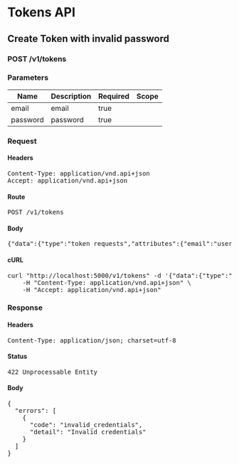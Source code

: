 # Tokens API

## Create Token with invalid password

### POST /v1/tokens

### Parameters

| Name | Description | Required | Scope |
|------|-------------|----------|-------|
| email | email | true |  |
| password | password | true |  |

### Request

#### Headers

<pre>Content-Type: application/vnd.api+json
Accept: application/vnd.api+json</pre>

#### Route

<pre>POST /v1/tokens</pre>

#### Body

<pre>{"data":{"type":"token_requests","attributes":{"email":"user@example.com","password":"invalid"}}}</pre>

#### cURL

<pre class="request">curl &quot;http://localhost:5000/v1/tokens&quot; -d &#39;{&quot;data&quot;:{&quot;type&quot;:&quot;token_requests&quot;,&quot;attributes&quot;:{&quot;email&quot;:&quot;user@example.com&quot;,&quot;password&quot;:&quot;invalid&quot;}}}&#39; -X POST \
	-H &quot;Content-Type: application/vnd.api+json&quot; \
	-H &quot;Accept: application/vnd.api+json&quot;</pre>

### Response

#### Headers

<pre>Content-Type: application/json; charset=utf-8</pre>

#### Status

<pre>422 Unprocessable Entity</pre>

#### Body

<pre>{
  "errors": [
    {
      "code": "invalid_credentials",
      "detail": "Invalid credentials"
    }
  ]
}</pre>
